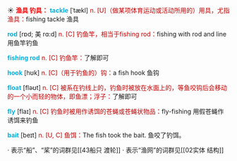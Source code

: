 ☀ <font color="red">**渔具 钓具：**</font>
<font color="sky blue">**tackle**</font> [ˈtækl]
<font color="#c00000">n. [U]（做某项体育运动或活动所用的）用具，尤指渔具：</font>fishing tackle 渔具

<font color="sky blue">**rod**</font> [rɒd; 美 rɑ:d]
<font color="#c00000">n. [C] 钓鱼竿，相当于fishing rod：</font>fishing with rod and line 用鱼竿钓鱼           

<font color="sky blue">**fishing rod**</font>
<font color="#c00000">n. [C] 钓鱼竿：</font>了解即可

<font color="sky blue">**hook**</font> [hʊk] 
<font color="#c00000">n. [C]（用于钓鱼的）钩：</font>a fish hook 鱼钩

<font color="sky blue">**float**</font> [fləʊt] 
<font color="#c00000">n. [C] 被系在钓线上的，钓鱼时被放在水面上的，等鱼咬钩后会移动的一个小而轻的物体，即鱼漂；浮子：</font>了解即可

<font color="sky blue">**fly**</font> [flaɪ] 
<font color="#c00000">n. [C] 钓鱼时被用作诱饵的苍蝇或苍蝇状物品：</font>fly-fishing 用假苍蝇作诱饵来钓鱼
           
<font color="sky blue">**bait**</font> [beɪt]
<font color="#c00000">n. [U, C] 鱼饵：</font>The fish took the bait. 鱼咬了钓饵。
           
· 表示“船”、“桨”的词群见[[43船只 渡轮]]
· 表示“渔网”的词群见[[02实体 结构]]
